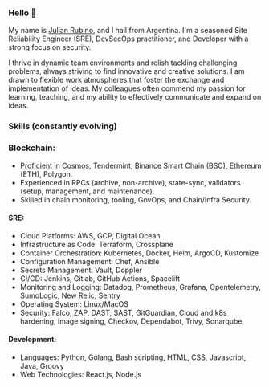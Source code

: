 ### Hello 👋

My name is [Julian Rubino](https://www.linkedin.com/in/julianrubino/), and I hail from Argentina. I'm a seasoned Site Reliability Engineer (SRE), DevSecOps practitioner, and Developer with a strong focus on security.

I thrive in dynamic team environments and relish tackling challenging problems, always striving to find innovative and creative solutions. I am drawn to flexible work atmospheres that foster the exchange and implementation of ideas. My colleagues often commend my passion for learning, teaching, and my ability to effectively communicate and expand on ideas.

### Skills (constantly evolving)

### Blockchain:
- Proficient in Cosmos, Tendermint, Binance Smart Chain (BSC), Ethereum (ETH), Polygon.
- Experienced in RPCs (archive, non-archive), state-sync, validators (setup, management, and maintenance).
- Skilled in chain monitoring, tooling, GovOps, and Chain/Infra Security.

#### SRE:
- Cloud Platforms: AWS, GCP, Digital Ocean
- Infrastructure as Code: Terraform, Crossplane
- Container Orchestration: Kubernetes, Docker, Helm, ArgoCD, Kustomize
- Configuration Management: Chef, Ansible
- Secrets Management: Vault, Doppler
- CI/CD: Jenkins, Gitlab, GitHub Actions, Spacelift
- Monitoring and Logging: Datadog, Prometheus, Grafana, Opentelemetry, SumoLogic, New Relic, Sentry
- Operating System: Linux/MacOS
- Security: Falco, ZAP, DAST, SAST, GitGuardian, Cloud and k8s hardening, Image signing, Checkov, Dependabot, Trivy, Sonarqube

#### Development:
- Languages: Python, Golang, Bash scripting, HTML, CSS, Javascript, Java, Groovy
- Web Technologies: React.js, Node.js
